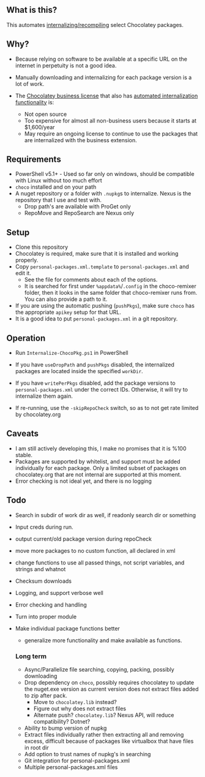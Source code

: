 ## What is this?

This automates [internalizing/recompiling](https://chocolatey.org/docs/how-to-recompile-packages) select Chocolatey packages.

## Why? 

- Because relying on software to be available at a specific URL on the internet in perpetuity is not a good idea.
- Manually downloading and internalizing for each package version is a lot of work.
- The [Chocolatey business license](https://chocolatey.org/pricing#faq-pricing) that also has [automated internalization functionality](https://chocolatey.org/docs/features-automatically-recompile-packages) is:
 
   - Not open source
   - Too expensive for almost all non-business users because it starts at $1,600/year
   - May require an ongoing license to continue to use the packages that are internalized with the business extension. 

## Requirements

- PowerShell v5.1+ - Used so far only on windows, should be compatible with Linux without too much effort
- `choco` installed and on your path
- A nuget repository or a folder with `.nupkg`s to internalize. Nexus is the repository that I use and test with.
	- Drop path's are available with ProGet only
	- RepoMove and RepoSearch are Nexus only

## Setup 

- Clone this repository
- Chocolatey is required, make sure that it is installed and working properly. 
- Copy `personal-packages.xml.template` to `personal-packages.xml` and edit it. 
    - See the file for comments about each of the options.
    - It is searched for first under `%appdata%`/`.config` in the choco-remixer folder, then it looks in the same folder that choco-remixer runs from. You can also provide a path to it.
- If you are using the automatic pushing (`pushPkgs`), make sure `choco` has the appropriate `apikey` setup for that URL.
- It is a good idea to put `personal-packages.xml` in a git repository.

## Operation 

- Run `Internalize-ChocoPkg.ps1` in PowerShell

- If you have `useDropPath` and `pushPkgs` disabled, the internalized packages are located inside the specified `workDir`.
- If you have `writePerPkgs` disabled, add the package versions to `personal-packages.xml` under the correct IDs. Otherwise, it will try to internalize them again.

- If re-running, use the `-skipRepoCheck` switch, so as to not get rate limited by chocolatey.org 

## Caveats

- I am still actively developing this, I make no promises that it is %100 stable.
- Packages are supported by whitelist, and support must be added individually for each package. Only a limited subset of packages on chocolatey.org that are not internal are supported at this moment.
- Error checking is not ideal yet, and there is no logging

## Todo

- Search in subdir of work dir as well, if readonly search dir or something
- Input creds during run.
- output current/old package version during repoCheck

- move more packages to no custom function, all declared in xml
	
- change functions to use all passed things, not script variables, and strings and whatnot
- Checksum downloads
- Logging, and support verbose well
- Error checking and handling
- Turn into proper module
- Make individual package functions better
	- generalize more functionality and make available as functions. 
  
    ### Long term
  
  - Async/Parallelize file searching, copying, packing, possibly downloading 
  - Drop dependency on `choco`, possibly requires chocolatey to update the nuget.exe version as current version does not extract files added to zip after pack.
	- Move to `chocolatey.lib` instead?
	- Figure out why does not extract files
	- Alternate push? `chocolatey.lib`? Nexus API, will reduce compatibility? Dotnet?
  - Ability to bump version of nupkg
  - Extract files individually rather then extracting all and removing excess, difficult because of packages like virtualbox that have files in root dir
  - Add option to trust names of nupkg's in searching
  - Git integration for personal-packages.xml
  - Multiple personal-packages.xml files